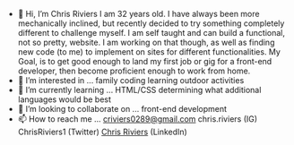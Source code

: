 - 👋 Hi, I’m Chris Riviers
        I am 32 years old. I have always been more mechanically inclined, but recently decided to try something completely different to challenge myself. I am self taught and
        can build a functional, not so pretty, website. I am working on that though, as well as finding new code (to me) to implement on sites for different functionalities. 
        My Goal, is to get good enough to land my first job or gig for a front-end developer, then become proficient enough to work from home. 
- 👀 I’m interested in ...
        family
        coding
        learning
        outdoor activities
- 🌱 I’m currently learning ...
        HTML/CSS
        determining what additional languages would be best
- 💞️ I’m looking to collaborate on ...
        front-end development 
- 📫 How to reach me ...
        criviers0289@gmail.com
        chris.riviers (IG)
        ChrisRiviers1 (Twitter)
        <a href="https://www.linkedin.com/in/chris-riviers/">Chris Riviers</a> (LinkedIn)
        
        

<!---
criviers/criviers is a ✨ special ✨ repository because its `README.md` (this file) appears on your GitHub profile.
You can click the Preview link to take a look at your changes.
--->
